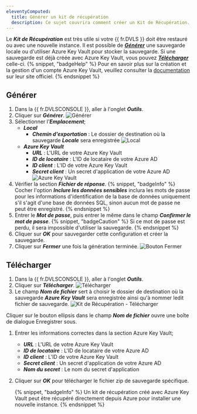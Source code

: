 ```yaml
---
eleventyComputed:
  title: Générer un kit de récupération
  description: Ce sujet couvrira comment créer un Kit de Récupération.
---
```

Le ***Kit de Récupération*** est très utile si votre {{ fr.DVLS }} doit être restauré ou avec une nouvelle instance. Il est possible de [***Générer***](#generate) une sauvegarde locale ou d'utiliser Azure Key Vault pour stocker la sauvegarde. Si une sauvegarde est déjà créée avec Azure Key Vault, vous pouvez [***Télécharger***](#download) celle-ci.
{% snippet, "badgeHelp" %}
Pour en savoir plus sur la création et la gestion d'un compte Azure Key Vault, veuillez consulter la [documentation](https://learn.microsoft.com/en-us/azure/key-vault/) sur leur site officiel.
{% endsnippet %}

## Générer
1. Dans la {{ fr.DVLSCONSOLE }}, aller à l'onglet ***Outils***.
1. Cliquer sur ***Générer***.
![Générer](https://cdnweb.devolutions.net/docs/docs_en_server_ServerOp0037.png)
1. Sélectionner l'***Emplacement***;
    * ***Local***
        * ***Chemin d'exportation*** : Le dossier de destination où la sauvegarde ***Locale*** sera enregistrée
![Local](https://cdnweb.devolutions.net/docs/docs_en_server_ServerOp0038.png)
    * ***Azure Key Vault***
        * ***URL*** : L'URL de votre Azure Key Vault
        * ***ID de locataire*** : L'ID de locataire de votre Azure AD
        * ***ID client*** : L'ID de votre Azure Key Vault
        * ***Secret client*** : Un secret d'application de votre Azure AD
![Azure Key Vault](https://cdnweb.devolutions.net/docs/docs_en_server_ServerOp0039.png)
4. Vérifier la section ***Fichier de réponse***.
   {% snippet, "badgeInfo" %}
   Cocher l'option ***Inclure les données sensibles*** inclura les mots de passe pour les informations d'identification de la base de données uniquement s'il s'agit d'une base de données SQL, sinon aucun mot de passe ne peut être enregistré.
   {% endsnippet %}
1. Entrer le ***Mot de passe***, puis entrer le même dans le champ ***Confirmer le mot de passe***.
   {% snippet, "badgeCaution" %}
   Si ce mot de passe est perdu, il sera impossible d'utiliser la sauvegarde.
   {% endsnippet %}
1. Cliquer sur ***OK*** pour sauvegarder cette configuration et créer la sauvegarde.
1. Cliquer sur ***Fermer*** une fois la génération terminée.
![Bouton Fermer](https://cdnweb.devolutions.net/docs/docs_en_server_ServerOp0040.png)

## Télécharger 
1. Dans la {{ fr.DVLSCONSOLE }}, aller à l'onglet ***Outils***.
1. Cliquer sur ***Télécharger***.
![Télécharger](https://cdnweb.devolutions.net/docs/docs_en_server_ServerOp0041.png)
1. Le champ ***Nom de fichier*** sert à choisir le dossier de destination où la sauvegarde ***Azure Key Vault*** sera enregistrée ainsi qu'à nommer ledit fichier de sauvegarde.
![Kit de Récupération - Télécharger](https://cdnweb.devolutions.net/docs/docs_en_server_ServerOp0042.png)

Cliquer sur le bouton ellipsis dans le champ ***Nom de fichier*** ouvre une boîte de dialogue Enregistrer sous.

1. Entrer les informations correctes dans la section Azure Key Vault;
    * ***URL*** : L'URL de votre Azure Key Vault
    * ***ID de locataire*** : L'ID de locataire de votre Azure AD
    * ***ID client*** : L'ID de votre Azure Key Vault
    * ***Secret client*** : Un secret d'application de votre Azure AD
    * ***Nom du secret*** : Le nom du secret d'application
5. Cliquer sur ***OK*** pour télécharger le fichier zip de sauvegarde spécifique.

   {% snippet, "badgeInfo" %}
  Un kit de récupération créé avec Azure Key Vault peut être récupéré directement depuis Azure pour installer une nouvelle instance. 
   {% endsnippet %}
```